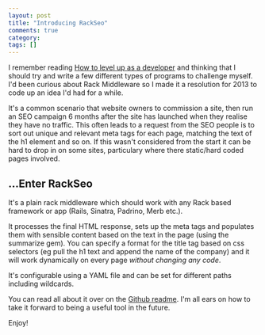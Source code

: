 ```yaml
---
layout: post
title: "Introducing RackSeo"
comments: true
category: 
tags: []
---
```


I remember reading [How to level up as a
developer](http://jasonrudolph.com/blog/2011/08/09/programming-achievements-how-to-level-up-as-a-developer/)
and thinking that I should try and write a few different types of
programs to challenge myself. I'd been curious about Rack Middleware so
I made it a resolution for 2013 to code up an idea I'd had for a while.

It's a common scenario that website owners to commission a site, then
run an SEO campaign 6 months after the site has launched when they realise they
have no traffic. This often leads to a request
from the SEO people is to sort out unique and relevant meta tags for
each page, matching the text of the h1 element and so on. If this
wasn't considered from the start it can be hard to drop in on some
sites, particulary where there static/hard coded pages involved.

## ...Enter RackSeo 
It's a plain rack middleware which should work with any
Rack based framework or app (Rails, Sinatra, Padrino, Merb etc.).

It processes the final HTML response, sets up the meta tags and
populates them with sensible content based on the text in the page
(using the summarize gem). You
can specify a format for the title tag based on css selectors (eg pull
the h1 text and append the name of the company) and it will work
dynamically on every page _without_ _changing_ _any_ _code_. 

It's configurable using a YAML file and can be set for different paths
including wildcards. 

You can read all about it over on the [Github
readme](https://github.com/xavriley/rack-seo). I'm all ears
on how to take it forward to being a useful tool in the future.

Enjoy!
